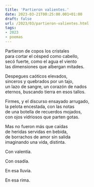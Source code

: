 ```yaml
---
title: 'Partieron valientes.'
date: 2023-03-21T00:25:00.001+01:00
draft: false
url: /2023/03/partieron-valientes.html
tags: 
- 2023
- poemas
---
```


Partieron de copos los cristales  
para cortar el césped como cabello,  
secó fuerte, como el agua el viento  
las dimensiones que albergan mitades.  

Despegues caóticos elevados,  
sinceros y quebrados por un tajo,  
un lazo de sangre, un corazón de nados  
eternos, buscando tierra en esos tallos.  

Firmes, y el discurso ensayado arrugado,  
la pelota encestada, con las notas  
de una botella de recuerdos mojados,  
con ojos vidriosos que parten gotas.  

Mas no fueron más que caídas  
de heridas servidas en bebida,  
de borrachos de amor sin salida  
imaginando una vida, distinta.  

Con valentía.  

Con osadía.  

En esa lluvia.  

En esa rima.  
